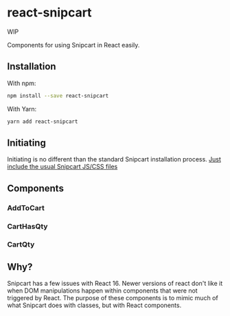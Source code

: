 # react-snipcart

WIP

Components for using Snipcart in React easily.

## Installation

With npm:

```bash
npm install --save react-snipcart
```

With Yarn:

```bash
yarn add react-snipcart
```

## Initiating

Initiating is no different than the standard Snipcart installation process. [Just include the usual Snipcart JS/CSS files](https://docs.snipcart.com/getting-started/installation)

## Components

### AddToCart

### CartHasQty

### CartQty

## Why?

Snipcart has a few issues with React 16. Newer versions of react don't like it when DOM manipulations happen within components that were not triggered by React. The purpose of these components is to mimic much of what Snipcart does with classes, but with React components.